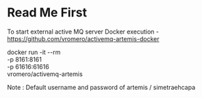 # Read Me First

To start external active MQ server
Docker execution - https://github.com/vromero/activemq-artemis-docker 

docker run -it --rm \
  -p 8161:8161 \
  -p 61616:61616 \
  vromero/activemq-artemis
  
  
  
 Note : Default username and password of artemis / simetraehcapa